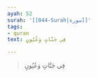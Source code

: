 ```yaml
---
ayah: 52
surah: '[[044-Surah|سورة]]'
tags:
- quran
text: فِي جَنَّاتٍ وَعُيُونٍ

---
```

> فِي جَنَّاتٍ وَعُيُونٍ
